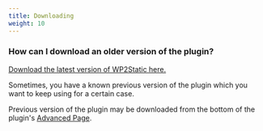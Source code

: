 ```yaml
---
title: Downloading
weight: 10
---
```


### How can I download an older version of the plugin?

[Download the latest version of WP2Static here.](/download)

Sometimes, you have a known previous version of the plugin which you want to keep using for a certain case. 

Previous version of the plugin may be downloaded from the bottom of the plugin's [Advanced Page](https://wordpress.org/plugins/static-html-output-plugin/advanced/).

